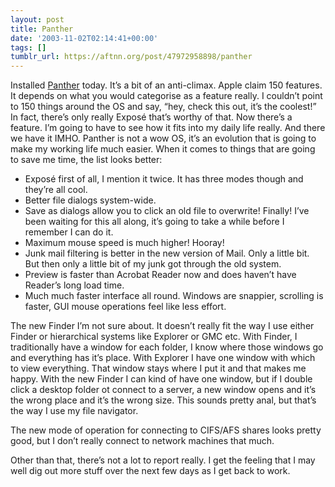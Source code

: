 ```yaml
---
layout: post
title: Panther
date: '2003-11-02T02:14:41+00:00'
tags: []
tumblr_url: https://aftnn.org/post/47972958898/panther
---
```

<p>Installed <a href="http://www.apple.com/macosx">Panther</a> today. It&rsquo;s a bit of an anti-climax. Apple claim 150 features. It depends on what you would categorise as a feature really. I couldn&rsquo;t point to 150 things around the OS and say, &ldquo;hey, check this out, it&rsquo;s the coolest!&rdquo; In fact, there&rsquo;s only really Exposé that&rsquo;s worthy of that. Now there&rsquo;s a feature. I&rsquo;m going to have to see how it fits into my daily life really. And there we have it IMHO. Panther is not a wow OS, it&rsquo;s an evolution that is going to make my working life much easier. When it comes to things that are going to save me time, the list looks better:</p>
<ul>
<li>Exposé first of all, I mention it twice. It has three modes though and they&rsquo;re all cool.</li>
<li>Better file dialogs system-wide.</li>
<li>Save as dialogs allow you to click an old file to overwrite! Finally! I&rsquo;ve been waiting for this all along, it&rsquo;s going to take a while before I remember I can do it.</li>
<li>Maximum mouse speed is much higher! Hooray!</li>
<li>Junk mail filtering is better in the new version of Mail. Only a little bit. But then only a little bit of my junk got through the old system.</li>
<li>Preview is faster than Acrobat Reader now and does haven&rsquo;t have Reader&rsquo;s long load time.</li>
<li>Much much faster interface all round. Windows are snappier, scrolling is faster, GUI mouse operations feel like less effort.</li>
</ul>
<p>The new Finder I&rsquo;m not sure about. It doesn&rsquo;t really fit the way I use either Finder or hierarchical systems like Explorer or GMC etc. With Finder, I traditionally have a window for each folder, I know where those windows go and everything has it&rsquo;s place. With Explorer I have one window with which to view everything. That window stays where I put it and that makes me happy. With the new Finder I can kind of have one window, but if I double click a desktop folder ot connect to a server, a new window opens and it&rsquo;s the wrong place and it&rsquo;s the wrong size. This sounds pretty anal, but that&rsquo;s the way I use my file navigator.</p>
<p>The new mode of operation for connecting to CIFS/AFS shares looks pretty good, but I don&rsquo;t really connect to network machines that much.</p>
<p>Other than that, there&rsquo;s not a lot to report really. I get the feeling that I may well dig out more stuff over the next few days as I get back to work.</p>
